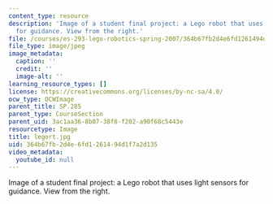 ```yaml
---
content_type: resource
description: 'Image of a student final project: a Lego robot that uses light sensors
  for guidance. View from the right.'
file: /courses/es-293-lego-robotics-spring-2007/364b67fb2d4e6fd1261494d1f7a2d135_legort.jpg
file_type: image/jpeg
image_metadata:
  caption: ''
  credit: ''
  image-alt: ''
learning_resource_types: []
license: https://creativecommons.org/licenses/by-nc-sa/4.0/
ocw_type: OCWImage
parent_title: SP.285
parent_type: CourseSection
parent_uid: 3ac1aa36-8b07-38f8-f202-a90f68c5443e
resourcetype: Image
title: legort.jpg
uid: 364b67fb-2d4e-6fd1-2614-94d1f7a2d135
video_metadata:
  youtube_id: null
---
```

Image of a student final project: a Lego robot that uses light sensors for guidance. View from the right.